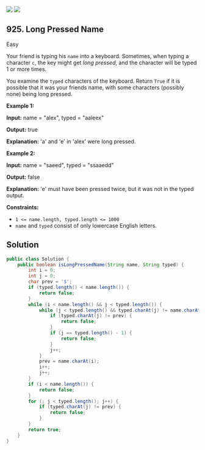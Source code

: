 [![](https://img.shields.io/github/stars/javadev/LeetCode-in-Java?label=Stars&style=flat-square)](https://github.com/javadev/LeetCode-in-Java)
[![](https://img.shields.io/github/forks/javadev/LeetCode-in-Java?label=Fork%20me%20on%20GitHub%20&style=flat-square)](https://github.com/javadev/LeetCode-in-Java/fork)

## 925\. Long Pressed Name

Easy

Your friend is typing his `name` into a keyboard. Sometimes, when typing a character `c`, the key might get _long pressed_, and the character will be typed 1 or more times.

You examine the `typed` characters of the keyboard. Return `True` if it is possible that it was your friends name, with some characters (possibly none) being long pressed.

**Example 1:**

**Input:** name = "alex", typed = "aaleex"

**Output:** true

**Explanation:** 'a' and 'e' in 'alex' were long pressed.

**Example 2:**

**Input:** name = "saeed", typed = "ssaaedd"

**Output:** false

**Explanation:** 'e' must have been pressed twice, but it was not in the typed output.

**Constraints:**

*   `1 <= name.length, typed.length <= 1000`
*   `name` and `typed` consist of only lowercase English letters.

## Solution

```java
public class Solution {
    public boolean isLongPressedName(String name, String typed) {
        int i = 0;
        int j = 0;
        char prev = '$';
        if (typed.length() < name.length()) {
            return false;
        }
        while (i < name.length() && j < typed.length()) {
            while (j < typed.length() && typed.charAt(j) != name.charAt(i)) {
                if (typed.charAt(j) != prev) {
                    return false;
                }
                if (j == typed.length() - 1) {
                    return false;
                }
                j++;
            }
            prev = name.charAt(i);
            i++;
            j++;
        }
        if (i < name.length()) {
            return false;
        }
        for (; j < typed.length(); j++) {
            if (typed.charAt(j) != prev) {
                return false;
            }
        }
        return true;
    }
}
```